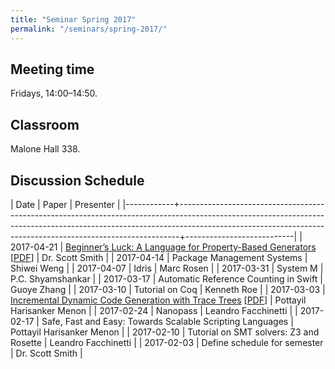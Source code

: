 ```yaml
---
title: "Seminar Spring 2017"
permalink: "/seminars/spring-2017/"
---
```


Meeting time
------------

Fridays, 14:00–14:50.

Classroom
---------

Malone Hall 338.

Discussion Schedule
-------------------

|       Date | Paper                                                                                                                                                                                                                                    | Presenter                 |
|------------+------------------------------------------------------------------------------------------------------------------------------------------------------------------------------------------------------------------------------------------+---------------------------|
| 2017-04-21 | [Beginner’s Luck: A Language for Property-Based Generators](https://arxiv.org/abs/1607.05443) [[PDF](https://arxiv.org/pdf/1607.05443)]                                                                                                  | Dr. Scott Smith           |
| 2017-04-14 | Package Management Systems                                                                                                                                                                                                               | Shiwei Weng               |
| 2017-04-07 | Idris                                                                                                                                                                                                                                    | Marc Rosen                |
| 2017-03-31 | System M                                                                                                                                                                                                                                 | P.C. Shyamshankar         |
| 2017-03-17 | Automatic Reference Counting in Swift                                                                                                                                                                                                    | Guoye Zhang               |
| 2017-03-10 | Tutorial on Coq                                                                                                                                                                                                                          | Kenneth Roe               |
| 2017-03-03 | [Incremental Dynamic Code Generation with Trace Trees](http://citeseerx.ist.psu.edu/viewdoc/summary?doi=10.1.1.113.557) [[PDF](http://www.ecst.csuchico.edu/~juliano/csci693/Presentations/2008w/Materials/ShahR/DOCS/ICS-TR-06-16.pdf)] | Pottayil Harisanker Menon |
| 2017-02-24 | Nanopass                                                                                                                                                                                                                                 | Leandro Facchinetti       |
| 2017-02-17 | Safe, Fast and Easy: Towards Scalable Scripting Languages                                                                                                                                                                                | Pottayil Harisanker Menon |
| 2017-02-10 | Tutorial on SMT solvers: Z3 and Rosette                                                                                                                                                                                                  | Leandro Facchinetti       |
| 2017-02-03 | Define schedule for semester                                                                                                                                                                                                             | Dr. Scott Smith           |

